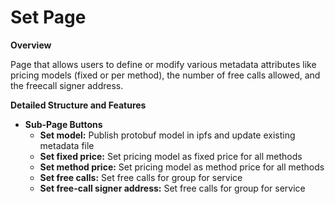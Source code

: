# Set Page

**Overview**

Page that allows users to define or modify various metadata attributes like pricing models (fixed or per method), the number of free calls allowed, and the freecall signer address.

**Detailed Structure and Features**

* **Sub-Page Buttons**
  * **Set model:** Publish protobuf model in ipfs and update existing metadata file
  * **Set fixed price:** Set pricing model as fixed price for all methods
  * **Set method price:** Set pricing model as method price for all methods
  * **Set free calls:** Set free calls for group for service
  * **Set free-call signer address:** Set free calls for group for service

